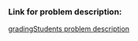 <h3> Link for problem description: </h3>

<p><a href="https://www.hackerrank.com/challenges/grading/problem?isFullScreen=true">gradingStudents problem description</a></p>